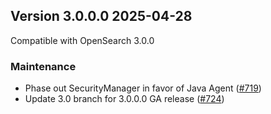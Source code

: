 ## Version 3.0.0.0 2025-04-28

Compatible with OpenSearch 3.0.0

### Maintenance

* Phase out SecurityManager in favor of Java Agent ([#719](https://github.com/opensearch-project/asynchronous-search/pull/719))
* Update 3.0 branch for 3.0.0.0 GA release ([#724](https://github.com/opensearch-project/asynchronous-search/pull/724))
